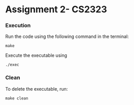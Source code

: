 # Assignment 2- CS2323

### Execution

Run the code using the following command in the terminal:

```
make
```

Execute the executable using

```
./exec
```

### Clean

To delete the executable, run:

```
make clean
```
